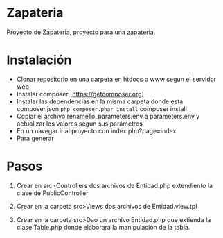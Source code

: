 # Zapateria
Proyecto de Zapateria, proyecto para una zapateria.

# Instalación
* Clonar repositorio en una carpeta en htdocs o www segun el servidor web
* Instalar composer [https://getcomposer.org]
* Instalar las dependencias en la misma carpeta donde esta composer.json <code>php composer.phar install</code> composer install
* Copiar el archivo renameTo_parameters.env a parameters.env y actualizar los valores segun sus parámetros
* En un navegar ir al proyecto con index.php?page=index
* Para generar

# Pasos
1. Crear en src>Controllers dos archivos de Entidad.php extendiento la clase de PublicController

2. Crear en la carpeta src>Views dos archivos de Entidad.view.tpl

3. Crear en la carpeta src>Dao un archivo Entidad.php que extienda la clase Table.php donde elaborará la manipulación de la tabla.
